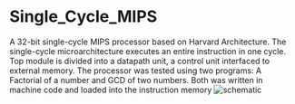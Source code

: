 # Single_Cycle_MIPS
A 32-bit single-cycle MIPS processor based on Harvard Architecture. The single-cycle microarchitecture executes an entire instruction in one cycle. Top module is divided into a datapath unit, a control unit interfaced to external memory. The processor was tested using two programs: A Factorial of a number and GCD of two numbers. Both was written in machine code and loaded into the instruction memory
![schematic](https://user-images.githubusercontent.com/56665316/174555562-899789c9-ec78-4380-9092-aa590c628419.png)

